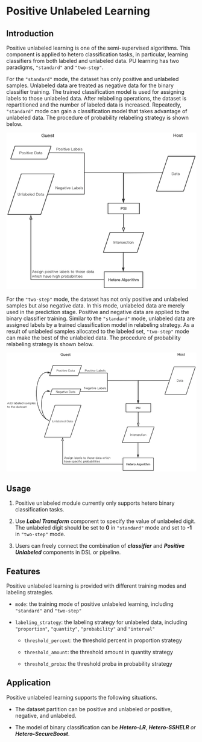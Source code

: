 # Positive Unlabeled Learning



## Introduction

Positive unlabeled learning is one of the semi-supervised algorithms. This component is applied to hetero classification tasks, in particular, learning classifiers from both labeled and unlabeled data. PU learning has two paradigms, `"standard"` and `"two-step"`.



For the `"standard"` mode, the dataset has only positive and unlabeled samples. Unlabeled data are treated as negative data for the binary classifier training. The trained classification model is used for assigning labels to those unlabeled data. After relabeling operations, the dataset is repartitioned and the number of labeled data is increased. Repeatedly, `"standard"` mode can gain a classification model that takes advantage of unlabeled data. The procedure of probability relabeling strategy is shown below.

<div align=center><img src=../images/standard_mode.png/></div>



For the `"two-step"` mode, the dataset has not only positive and unlabeled samples but also negative data. In this mode, unlabeled data are merely used in the prediction stage. Positive and negative data are applied to the binary classifier training. Similar to the `"standard"` mode, unlabeled data are assigned labels by a trained classification model in relabeling strategy. As a result of unlabeled samples allocated to the labeled set, `"two-step"` mode can make the best of the unlabeled data. The procedure of probability relabeling strategy is shown below.

<div align=center><img src=../images/two-step_mode.png/></div>



## Usage
1. Positive unlabeled module currently only supports hetero binary classification tasks.

2. Use ***Label Transform*** component to specify the value of unlabeled digit. The unlabeled digit should be set to **0** in `"standard"` mode and set to **-1** in `"two-step"` mode.

3. Users can freely connect the combination of ***classifier*** and ***Positive Unlabeled*** components in DSL or pipeline.



## Features

Positive unlabeled learning is provided with different training modes and labeling strategies.

* `mode`: the training mode of positive unlabeled learning, including `"standard"` and `"two-step"`

* `labeling_strategy`: the labeling strategy for unlabeled data, including `"proportion"`, `"quantity"`, `"probability"` and `"interval"`

  * `threshold_percent`: the threshold percent in proportion strategy

  * `threshold_amount`: the threshold amount in quantity strategy

  * `threshold_proba`: the threshold proba in probability strategy



## Application

Positive unlabeled learning supports the following situations.

* The dataset partition can be positive and unlabeled *or* positive, negative, and unlabeled.

* The model of binary classification can be ***Hetero-LR***, ***Hetero-SSHELR*** *or* ***Hetero-SecureBoost***.
